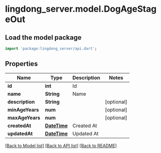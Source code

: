 # lingdong_server.model.DogAgeStageOut

## Load the model package
```dart
import 'package:lingdong_server/api.dart';
```

## Properties
Name | Type | Description | Notes
------------ | ------------- | ------------- | -------------
**id** | **int** | Id | 
**name** | **String** | Name | 
**description** | **String** |  | [optional] 
**minAgeYears** | **num** |  | [optional] 
**maxAgeYears** | **num** |  | [optional] 
**createdAt** | [**DateTime**](DateTime.md) | Created At | 
**updatedAt** | [**DateTime**](DateTime.md) | Updated At | 

[[Back to Model list]](../README.md#documentation-for-models) [[Back to API list]](../README.md#documentation-for-api-endpoints) [[Back to README]](../README.md)



